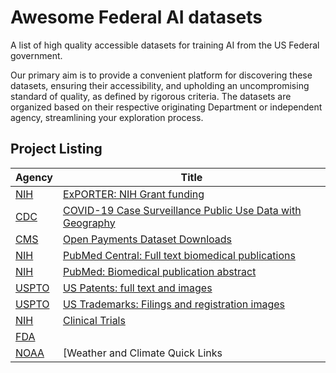 # Awesome Federal AI datasets

A list of high quality accessible datasets for training AI from the US Federal government.

Our primary aim is to provide a convenient platform for discovering these datasets, ensuring their accessibility, and upholding an uncompromising standard of quality, as defined by rigorous criteria. The datasets are organized based on their respective originating Department or independent agency, streamlining your exploration process.

## Project Listing

| Agency  | Title |
| ----    | ---- |
 | [NIH](https://www.nih.gov/) | [ExPORTER: NIH Grant funding](https://reporter.nih.gov/exporter) | 
 | [CDC](https://www.cdc.gov/) | [COVID-19 Case Surveillance Public Use Data with Geography](https://data.cdc.gov/Case-Surveillance/COVID-19-Case-Surveillance-Public-Use-Data-with-Ge/n8mc-b4w4) | 
 | [CMS](https://www.cms.gov/) | [Open Payments Dataset Downloads](https://www.cms.gov/OpenPayments/Data/Dataset-Downloads) | 
 | [NIH](https://www.nih.gov/) | [PubMed Central: Full text biomedical publications](https://www.ncbi.nlm.nih.gov/pmc/tools/ftp/) | 
 | [NIH](https://www.nih.gov/) | [PubMed: Biomedical publication abstract](https://pubmed.ncbi.nlm.nih.gov/download/) | 
 | [USPTO](https://www.uspto.gov/) | [US Patents: full text and images](https://bulkdata.uspto.gov/) | 
 | [USPTO](https://www.uspto.gov/) | [US Trademarks: Filings and registration images](https://bulkdata.uspto.gov/) | 
 | [NIH](https://www.nih.gov/) | [Clinical Trials](https://classic.clinicaltrials.gov/ct2/resources/download) | 
 | [FDA](https://www.fda.gov/) | [](https://open.fda.gov/data/downloads/) | 
 | [NOAA](https://www.noaa.gov/) | [Weather and Climate Quick Links | National Centers for Environmental Information](https://www.ncei.noaa.gov/weather-climate-links) | 
